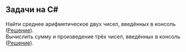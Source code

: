 ## Задачи на C# 

Найти среднее арифметическое двух чисел, введённых в консоль ([Решение](https://github.com/PinkDeer/ConsoleAppsHomework/blob/master/Average/Program.cs)).  
Вычислить сумму и произведение трёх чисел, введённых в консоль ([Решение](https://github.com/PinkDeer/ConsoleAppsHomework/blob/master/MultiplicationAndSum/Program.cs)).

